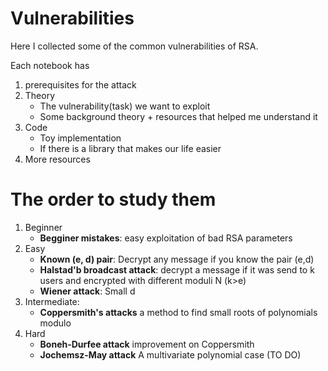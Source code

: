 # Vulnerabilities
Here I collected some of the common vulnerabilities of RSA.

Each notebook has
1. prerequisites for the attack
2. Theory
    - The vulnerability(task) we want to exploit
    - Some background theory + resources that helped me understand it
3. Code
    - Toy implementation
    - If there is a library that makes our life easier
4. More resources

# The order to study them 

1. Beginner
    - **Begginer mistakes**: easy exploitation of bad RSA parameters
2. Easy
    - **Known (e, d) pair**: Decrypt any message if you know the pair (e,d)
    - **Halstad'b broadcast attack**: decrypt a message if it was send to k users and encrypted with different moduli N (k>e)
    - **Wiener attack**: Small d
3. Intermediate:
    - **Coppersmith's attacks** a method to find small roots of polynomials modulo
4. Hard
    - **Boneh-Durfee attack** improvement on Coppersmith
    - **Jochemsz-May attack** A multivariate polynomial case (TO DO)

    

